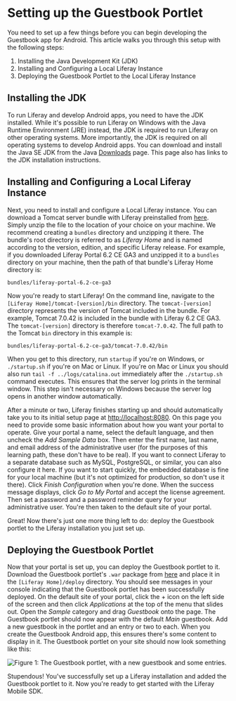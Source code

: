 # Setting up the Guestbook Portlet

You need to set up a few things before you can begin developing the Guestbook 
app for Android. This article walks you through this setup with the following 
steps:

1. Installing the Java Development Kit (JDK)
2. Installing and Configuring a Local Liferay Instance
3. Deploying the Guestbook Portlet to the Local Liferay Instance

## Installing the JDK

To run Liferay and develop Android apps, you need to have the JDK installed. 
While it's possible to run Liferay on Windows with the Java Runtime Environment 
(JRE) instead, the JDK is required to run Liferay on other operating systems. 
More importantly, the JDK is required on all operating systems to develop 
Android apps. You can download and install the Java SE JDK from the Java 
[Downloads](http://www.oracle.com/technetwork/java/javase/downloads/index.html) 
page. This page also has links to the JDK installation instructions.

## Installing and Configuring a Local Liferay Instance

Next, you need to install and configure a Local Liferay instance. You can 
download a Tomcat server bundle with Liferay preinstalled from [here](https://www.liferay.com/downloads/liferay-portal/available-releases). 
Simply unzip the file to the location of your choice on your machine. We 
recommend creating a `bundles` directory and unzipping it there. The bundle's 
root directory is referred to as *Liferay Home* and is named according to the 
version, edition, and specific Liferay release. For example, if you downloaded 
Liferay Portal 6.2 CE GA3 and unzipped it to a `bundles` directory on your 
machine, then the path of that bundle's Liferay Home directory is:

    bundles/liferay-portal-6.2-ce-ga3

Now you're ready to start Liferay! On the command line, navigate to the 
`[Liferay Home]/tomcat-[version]/bin` directory. The `tomcat-[version]` 
directory represents the version of Tomcat included in the bundle. For example, 
Tomcat 7.0.42 is included in the bundle with Liferay 6.2 CE GA3. The 
`tomcat-[version]` directory is therefore `tomcat-7.0.42`. The full path to the 
Tomcat `bin` directory in this example is:

    bundles/liferay-portal-6.2-ce-ga3/tomcat-7.0.42/bin
    
When you get to this directory, run `startup` if you're on Windows, or 
`./startup.sh` if you're on Mac or Linux. If you're on Mac or Linux you should 
also run `tail -f ../logs/catalina.out` immediately after the `./startup.sh` 
command executes. This ensures that the server log prints in the terminal 
window. This step isn't necessary on Windows because the server log opens in 
another window automatically.

After a minute or two, Liferay finishes starting up and should automatically 
take you to its initial setup page at [http://localhost:8080](http://localhost:8080). 
On this page you need to provide some basic information about how you want your 
portal to operate. Give your portal a name, select the default language, and 
then uncheck the *Add Sample Data* box. Then enter the first name, last name, 
and email address of the administrative user (for the purposes of this learning 
path, these don't have to be real). If you want to connect Liferay to a separate 
database such as MySQL, PostgreSQL, or similar, you can also configure it here. 
If you want to start quickly, the embedded database is fine for your local 
machine (but it's not optimized for production, so don't use it there). Click 
*Finish Configuration* when you're done. When the success message displays, 
click *Go to My Portal* and accept the license agreement. Then set a password 
and a password reminder query for your administrative user. You're then taken to 
the default site of your portal. 

Great! Now there's just one more thing left to do: deploy the Guestbook portlet 
to the Liferay installation you just set up. 

## Deploying the Guestbook Portlet

<!-- Replace link once .war file is on LDN -->
Now that your portal is set up, you can deploy the Guestbook portlet to it. 
Download the Guestbook portlet's `.war` package from [here](http://www.liferay.com/) 
and place it in the `[Liferay Home]/deploy` directory. You should see messages 
in your console indicating that the Guestbook portlet has been successfully 
deployed. On the default site of your portal, click the + icon on the left side 
of the screen and then click *Applications* at the top of the menu that slides 
out. Open the *Sample* category and drag *Guestbook* onto the page. The 
Guestbook portlet should now appear with the default *Main* guestbook. Add a new 
guestbook in the portlet and an entry or two to each. When you create the 
Guestbook Android app, this ensures there's some content to display in it. The 
Guestbook portlet on your site should now look something like this: 

![Figure 1: The Guestbook portlet, with a new guestbook and some entries.](../../images/guestbook-portlet-01.png)

Stupendous! You've successfully set up a Liferay installation and added the 
Guestbook portlet to it. Now you're ready to get started with the Liferay Mobile 
SDK.
